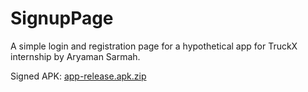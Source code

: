 # SignupPage

A simple login and registration page for a hypothetical app for TruckX internship by Aryaman Sarmah.

Signed APK: 
[app-release.apk.zip](https://github.com/sharkykatana/SignupPage/files/7305352/app-release.apk.zip)
